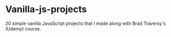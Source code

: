 # Vanilla-js-projects
20 simple vanilla JavaScript projects that I made along with Brad Traversy's (Udemy) course.
